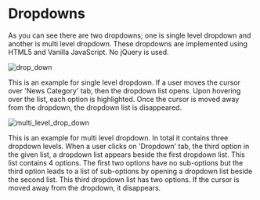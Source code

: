 # Dropdowns

As you can see there are two dropdowns; one is single level dropdown and another is multi level dropdown. These dropdowns are implemented using HTML5 and Vanilla JavaScript. No jQuery is used.

![drop_down](https://user-images.githubusercontent.com/58632626/152146610-4065b637-95ff-4499-bd3d-bef0fd125b65.png)

This is an example for single level dropdown. If a user moves the cursor over 'News Category' tab, then the dropdown list opens. Upon hovering over the list, each option is highlighted. Once the cursor is moved away from the dropdown, the dropdown list is disappeared.

![multi_level_drop_down](https://user-images.githubusercontent.com/58632626/152146822-a7b16f50-7f45-41fb-9d31-d587d23a3481.png)

This is an example for multi level dropdown. In total it contains three dropdown levels. When a user clicks on 'Dropdown' tab, the third option in the given list, a dropdown list appears beside the first dropdown list. This list contains 4 options. The first two options have no sub-options but the third option leads to a list of sub-options by opening a dropdown list beside the second list. This third dropdown list has two options. If the cursor is moved away from the dropdown, it disappears.

